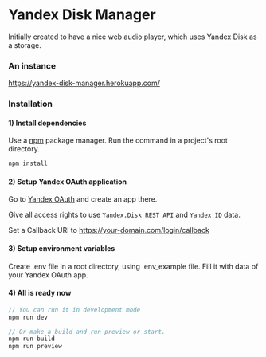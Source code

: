 # Yandex Disk Manager

Initially created to have a nice web audio player, which uses Yandex Disk as a storage.

### An instance

https://yandex-disk-manager.herokuapp.com/

### Installation

#### 1) Install dependencies
Use a [npm](https://www.npmjs.com/) package manager. Run the command in a project's root directory.

```bash
npm install
```

#### 2) Setup Yandex OAuth application
Go to [Yandex OAuth](https://oauth.yandex.com/) and create an app there. 

Give all access rights to use `Yandex.Disk REST API` and `Yandex ID` data.

Set a Callback URl to https://your-domain.com/login/callback

#### 3) Setup environment variables
Create .env file in a root directory, using .env_example file. Fill it with data of your Yandex OAuth app.


#### 4) All is ready now

```php
// You can run it in development mode
npm run dev

// Or make a build and run preview or start.
npm run build
npm run preview
```

